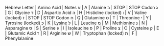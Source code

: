 Hebrew Letter | Amino Acid | Notes
א | A | Alanine
ב | STOP | STOP Codon
ג | G | Glycine
ד | D | Aspartic Acid
ה | H | Histidine (locked)
ו | V | Valine (locked)
ז | STOP | STOP Codon
ח | Q | Glutamine
ט | T | Threonine
י | Y | Tyrosine (locked)
כ | K | Lysine
ל | L | Leucine
מ | M | Methionine
נ | N | Asparagine
ס | S | Serine
ע | I | Isoleucine
פ | P | Proline
צ | C | Cysteine
ק | E | Glutamic Acid
ר | R | Arginine
ש | W | Tryptophan (locked)
ת | F | Phenylalanine